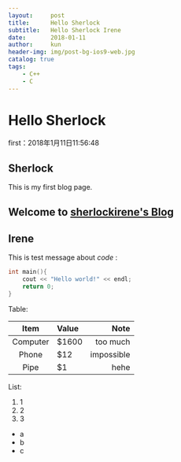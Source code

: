 ```yaml
---
layout:     post
title:      Hello Sherlock
subtitle:   Hello Sherlock Irene
date:       2018-01-11
author:     kun
header-img: img/post-bg-ios9-web.jpg
catalog: true
tags:
    - C++
    - C
---
```



# Hello Sherlock

first：2018年1月11日11:56:48

## Sherlock
This is my first blog page.

Welcome to [sherlockirene's Blog](https://sherlockirene.github.io)
-

Irene
-

This is test message about *code* :

```C++
int main(){
    cout << "Hello world!" << endl;
    return 0;
}
```

Table:

| Item      | Value | Note      |
|:---------:|:----- | -----:    |
| Computer  | $1600 | too much  |
| Phone     |   $12 | impossible|
| Pipe      |    $1 | hehe      |

List:
1.  1
2.  2
3.  3

* a
* b
* c
